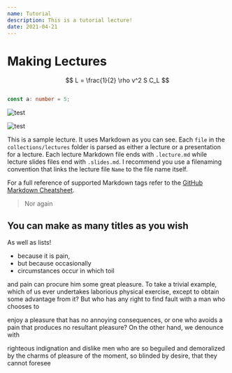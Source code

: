 ```yaml
---
name: Tutorial
description: This is a tutorial lecture!
date: 2021-04-21
---
```


# Making Lectures

$$
L = \frac{1}{2} \rho v^2 S C_L
$$

```typescript

const a: number = 5;

```

![test](https://raw.githubusercontent.com/timlrx/tailwind-nextjs-starter-blog/master/public/static/images/twitter-card.png)

![test](/900.png)


This is a sample lecture. It uses Markdown as you can see. Each `file` in the
`collections/lectures` folder is parsed as either a lecture or a presentation
for a lecture. Each lecture Markdown file ends with `.lecture.md` while lecture slides
files end with `.slides.md`. I recommend you use a filenaming convention that
links the lecture file `Name` to the file name itself.

For a full reference of supported Markdown tags refer to the [GitHub Markdown Cheatsheet](https://github.com/adam-p/markdown-here/wiki/Markdown-Cheatsheet).

> Nor again

## You can make as many titles as you wish

As well as lists!

- because it is pain,
- but because occasionally
- circumstances occur in which toil

and pain can procure him some great pleasure. To take a trivial example, which
of us ever undertakes laborious physical exercise, except to obtain some
advantage from it? But who has any right to find fault with a man who chooses to

enjoy a pleasure that has no annoying consequences, or one who avoids a pain
that produces no resultant pleasure? On the other hand, we denounce with

righteous indignation and dislike men who are so beguiled and demoralized by the
charms of pleasure of the moment, so blinded by desire, that they cannot foresee
